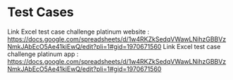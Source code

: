 # Test Cases

Link Excel test case challenge platinum website : https://docs.google.com/spreadsheets/d/1w4RKZkSedqVWawLNihzGBBVzNmkJAbEcO5Ae41kiEwQ/edit?pli=1#gid=1970671560
Link Excel test case challenge platinum app : https://docs.google.com/spreadsheets/d/1w4RKZkSedqVWawLNihzGBBVzNmkJAbEcO5Ae41kiEwQ/edit?pli=1#gid=1970671560
